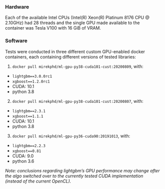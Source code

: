 ### Hardware
Each of the available Intel CPUs (Intel(R) Xeon(R) Platinum 8176 CPU @ 2.10GHz) had 28 threads and the single GPU made available to the container was Tesla V100 with 16 GiB of VRAM.

### Software
Tests were conducted in three different custom GPU-enabled docker containers, each containing different versions of tested libraries:

1) `docker pull mirekphd/ml-gpu-py38-cuda101-cust:20200809`, with:
- `lightgbm==3.0.0rc1`
- `xgboost==1.2.0rc1`
- CUDA: 10.1
- python 3.8

2) `docker pull mirekphd/ml-gpu-py38-cuda101-cust:20200807`, with:
- `lightgbm==2.3.1`
- `xgboost==1.1.1`
- CUDA: 10.1
- python 3.8

3) `docker pull mirekphd/ml-gpu-py36-cuda90:20191013`, with:
- `lightgbm==2.2.3`
- `xgboost==0.81`
- CUDA: 9.0
- python 3.6

_Note: conclusions regarding lightgbm’s GPU performance may change after the algo switched over to the currently tested CUDA implementation (instead of the current OpenCL)._

